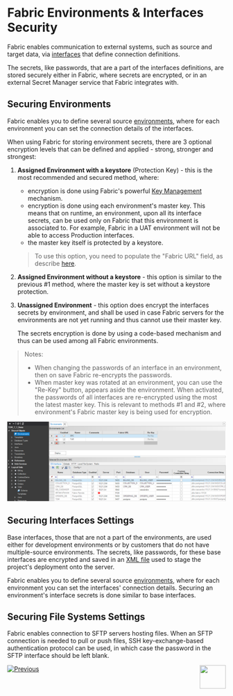 # **Fabric Environments & Interfaces Security** 

Fabric enables communication to external systems, such as source and target data, via [interfaces]("/articles/05_DB_interfaces/01_interfaces_overview.md") that define connection definitions.

The secrets, like passwords, that are a part of the interfaces definitions, are stored securely either in Fabric, where secrets are encrypted, or in an external Secret Manager service that Fabric integrates with.

<studio>

## Securing Environments

Fabric enables you to define several source [environments](/articles/25_environments/01_environments_overview.md), where for each environment you can set the connection details of the interfaces.

When using Fabric for storing environment secrets, there are 3 optional encryption levels that can be defined and applied - strong, stronger and strongest:

1. **Assigned Environment with a keystore** (Protection Key) - this is the most recommended and secured method, where:

   * encryption is done using Fabric's powerful [Key Management](/articles//26_fabric_security/02_fabric_entities_design.md#key-management) mechanism.
   * encryption is done using each environment's master key. This means that on runtime, an environment, upon all its interface secrets, can be used only on Fabric that this environment is associated to. For example, Fabric in a UAT environment will not be able to access Production interfaces.
   * the master key itself is protected by a keystore.

   >  To use this option, you need to populate the "Fabric URL" field, as describe [here](/articles/25_environments/02_create_new_environment.md).

2. **Assigned Environment without a keystore** - this option is similar to the previous #1 method, where the master key is set without a keystore protection.

3. **Unassigned Environment** - this option does encrypt the interfaces secrets by environment, and shall be used in case Fabric servers for the environments are not yet running and thus cannot use their master key. 

   The secrets encryption is done by using a code-based mechanism and thus can be used among all Fabric environments. 



> Notes:
>
> * When changing the passwords of an interface in an environment, then on save Fabric re-encrypts the passwords.
> * When master key was rotated at an environment, you can use the "Re-Key" button, appears aside the environment. When activated, the passwords of all interfaces are re-encrypted using the most the latest master key. This is relevant to methods #1 and #2, where environment's Fabric master key is being used for encryption.

   <img src="images/06_fabric_envEncryption.PNG">



## Securing Interfaces Settings

Base interfaces, those that are not a part of the environments, are used either for development environments or by customers that do not have multiple-source environments. The secrets, like passwords, for these base interfaces are encrypted and saved in an [XML file](/articles/25_environments/04_offline_deployment.md#xml-file-example) used to stage the project's deployment onto the server. 

</studio>

<web>

Fabric enables you to define several source [environments](/articles/25_environments/01_environments_overview.md), where for each environment you can set the interfaces' connection details. Securing an environment's interface secrets is done similar to base interfaces.

</web>



## Securing File Systems Settings

Fabric enables connection to SFTP servers hosting files.
When an SFTP connection is needed to pull or push files, SSH key-exchange-based authentication protocol can be used, in which case the password in the SFTP interface should be left blank.  

[![Previous](/articles/images/Previous.png)](/articles/26_fabric_security/03_fabric_LUI_encryption.md)[<img align="right" width="60" height="54" src="/articles/images/Next.png">](/articles/26_fabric_security/04a_secret_manager.md)
